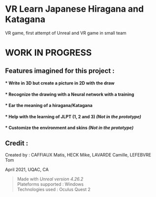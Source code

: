 # VR Learn Japanese Hiragana and Katagana
VR game, first attempt of Unreal and VR game in small team

# WORK IN PROGRESS

## Features imagined for this project :
#### * Write in 3D but create a picture in 2D with the draw

#### * Recognize the drawing with a Neural network with a training

#### * Ear the meaning of a hiragana/Katagana

#### * Help with the learning of JLPT (1, 2 and 3) *(Not in the prototype)*

#### * Customize the environment and skins *(Not in the prototype)*


## Credit :
Created by : CAFFIAUX Matis, HECK Mike, LAVARDE Camille, LEFEBVRE Tom

April 2021, UQAC, CA

> Made with *Unreal version 4.26.2* \
> Plateforms supported : Windows \
> Technologies used : Oculus Quest 2
